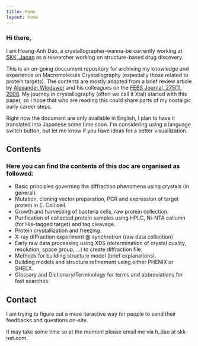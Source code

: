 ```yaml
---
title: Home
layout: home
---
```


### Hi there,

I am Hoang-Anh Dao, a crystallographer-wanna-be currently working at [SKK, Japan] as a researcher working on structure-based drug discovery.

This is an on-going doccument repository for archiving my knowledge and experience on Macromolecule Crystallography (especially those related to protein targets).
The contents are mostly adapted from a brief review article by [Alexander Wlodawer](https://ccr.cancer.gov/staff-directory/alexander-wlodawer) and his colleagues on the [FEBS Journal, 275(1), 2008](https://febs.onlinelibrary.wiley.com/doi/epdf/10.1111/j.1742-4658.2007.06178.x). 
My journey in crystallography (often we call it Xtal) started with this paper, so I hope that who are reading this could share parts of my nostalgic early career steps.

Right now the document are only available in English, I plan to have it translated into Japanese some time soon. 
I'm considering using a language switch button, but let me know if you have ideas for a better visuallization.


## Contents
### Here you can find the contents of this doc are organised as followed:
- Basic principles governing the diffraction phenomena using crystals (in general).
- Mutation, cloning vector preparation, PCR and expression of target protein in E. Coli cell.
- Growth and harvesting of bacteria cells, raw protein collection.
- Purification of collected protein samples using HPLC, Ni-NTA collumn (for His-tagged target) and tag cleavage.
- Protein crystallization and freezing.
- X-ray diffraction experiment @ synchrotron (raw data collection)
- Early raw data processing using XDS (determination of crystal quality, resolution, space group, ...) to create diffraction file.
- Methods for building structure model (brief explanations).
- Building models and structure refinement using either PHENIX or SHELX.
- Glossary and Dictionary/Terminology for terms and abbreviations for fast searches.

[SKK, Japan]: https://www.skk-net.com/

## Contact
I am trying to figure out a more iteractive way for people to send their feedbacks and questions on-site.

It may take some time so at the moment please email me via h_dao at skk-net.com.
